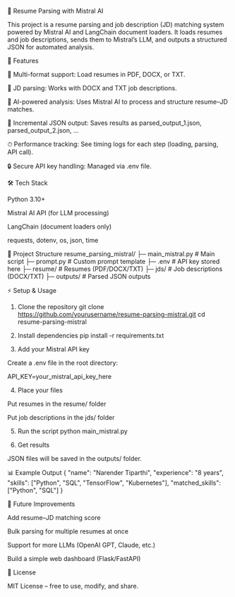 📄 Resume Parsing with Mistral AI

This project is a resume parsing and job description (JD) matching system powered by Mistral AI and LangChain document loaders.
It loads resumes and job descriptions, sends them to Mistral’s LLM, and outputs a structured JSON for automated analysis.

🚀 Features

📂 Multi-format support: Load resumes in PDF, DOCX, or TXT.

📝 JD parsing: Works with DOCX and TXT job descriptions.

🤖 AI-powered analysis: Uses Mistral AI to process and structure resume–JD matches.

💾 Incremental JSON output: Saves results as parsed_output_1.json, parsed_output_2.json, …

⏱ Performance tracking: See timing logs for each step (loading, parsing, API call).

🔒 Secure API key handling: Managed via .env file.

🛠 Tech Stack

Python 3.10+

Mistral AI API (for LLM processing)

LangChain (document loaders only)

requests, dotenv, os, json, time

📂 Project Structure
resume_parsing_mistral/
├─ main_mistral.py        # Main script
├─ prompt.py              # Custom prompt template
├─ .env                   # API key stored here
├─ resume/                # Resumes (PDF/DOCX/TXT)
├─ jds/                   # Job descriptions (DOCX/TXT)
├─ outputs/               # Parsed JSON outputs

⚡ Setup & Usage
1. Clone the repository
git clone https://github.com/yourusername/resume-parsing-mistral.git
cd resume-parsing-mistral

2. Install dependencies
pip install -r requirements.txt

3. Add your Mistral API key

Create a .env file in the root directory:

API_KEY=your_mistral_api_key_here

4. Place your files

Put resumes in the resume/ folder

Put job descriptions in the jds/ folder

5. Run the script
python main_mistral.py

6. Get results

JSON files will be saved in the outputs/ folder.

📊 Example Output
{
  "name": "Narender Tiparthi",
  "experience": "8 years",
  "skills": ["Python", "SQL", "TensorFlow", "Kubernetes"],
  "matched_skills": ["Python", "SQL"]
}

🌟 Future Improvements

Add resume–JD matching score

Bulk parsing for multiple resumes at once

Support for more LLMs (OpenAI GPT, Claude, etc.)

Build a simple web dashboard (Flask/FastAPI)

📜 License

MIT License – free to use, modify, and share.

